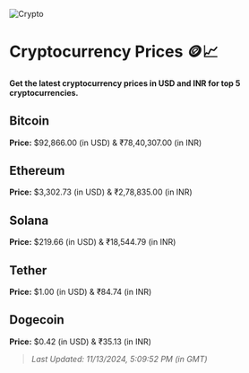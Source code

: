 
![Crypto](https://www.techguide.com.au/wp-content/uploads/2020/11/crypto3.jpeg)

# Cryptocurrency Prices 🪙📈

#### Get the latest cryptocurrency prices in USD and INR for top 5 cryptocurrencies.

## Bitcoin

**Price:** $92,866.00 (in USD) & ₹78,40,307.00 (in INR)

## Ethereum

**Price:** $3,302.73 (in USD) & ₹2,78,835.00 (in INR)

## Solana

**Price:** $219.66 (in USD) & ₹18,544.79 (in INR)

## Tether

**Price:** $1.00 (in USD) & ₹84.74 (in INR)

## Dogecoin

**Price:** $0.42 (in USD) & ₹35.13 (in INR)

> _Last Updated: 11/13/2024, 5:09:52 PM (in GMT)_
